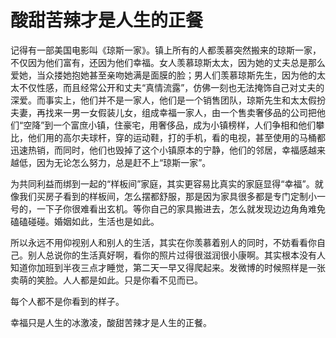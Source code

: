 # 酸甜苦辣才是人生的正餐

记得有一部美国电影叫《琼斯一家》。镇上所有的人都羡慕突然搬来的琼斯一家，不仅因为他们富有，还因为他们幸福。女人羡慕琼斯太太，因为她的丈夫总是那么爱她，当众搂她抱她甚至亲吻她满是面膜的脸；男人们羡慕琼斯先生，因为他的太太不仅性感，而且经常公开和丈夫“真情流露”，仿佛一刻也无法掩饰自己对丈夫的深爱。而事实上，他们并不是一家人，他们是一个销售团队，琼斯先生和太太假扮夫妻，再找来一男一女假装儿女，组成幸福一家人，由一个售卖奢侈品的公司把他们“空降”到一个富庶小镇，住豪宅，用奢侈品，成为小镇榜样，人们争相和他们攀比，他们用的高尔夫球杆，穿的运动鞋，打的手机，看的电视，甚至使用的马桶都迅速热销，而同时，他们也毁掉了这个小镇原本的宁静，他们的邻居，幸福感越来越低，因为无论怎么努力，总是赶不上“琼斯一家”。 

为共同利益而绑到一起的“样板间”家庭，其实更容易比真实的家庭显得“幸福”。就像我们买房子看到的样板间，怎么摆都舒服，那是因为家具很多都是专门定制小一号的，一下子你很难看出玄机。等你自己的家具搬进去，怎么就发现边边角角难免磕磕碰碰。婚姻如此，生活也是如此。 

所以永远不用仰视别人和别人的生活，其实在你羡慕着别人的同时，不妨看看你自己。别人总说你的生活真好啊，看你的照片过得很滋润很小康啊。其实根本没有人知道你加班到半夜三点才睡觉，第二天一早又得爬起来。发微博的时候照样是一张卖萌的笑脸。人人都是如此。只是你看不见而已。 

每个人都不是你看到的样子。 

幸福只是人生的冰激凌，酸甜苦辣才是人生的正餐。